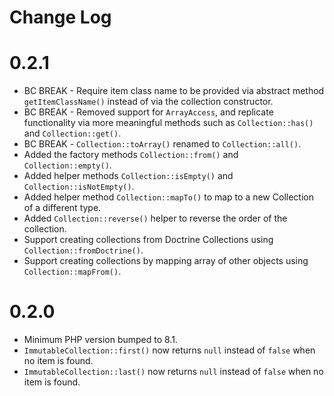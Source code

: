 Change Log
=====

# 0.2.1
- BC BREAK - Require item class name to be provided via abstract method `getItemClassName()` instead of via the collection constructor.
- BC BREAK - Removed support for `ArrayAccess`, and replicate functionality via more meaningful methods such as `Collection::has()` and `Collection::get()`.
- BC BREAK - `Collection::toArray()` renamed to `Collection::all()`.
- Added the factory methods `Collection::from()` and `Collection::empty()`.
- Added helper methods `Collection::isEmpty()` and `Collection::isNotEmpty()`.
- Added helper method `Collection::mapTo()` to map to a new Collection of a different type.
- Added `Collection::reverse()` helper to reverse the order of the collection.
- Support creating collections from Doctrine Collections using `Collection::fromDoctrine()`.
- Support creating collections by mapping array of other objects using `Collection::mapFrom()`.

# 0.2.0
- Minimum PHP version bumped to 8.1.
- `ImmutableCollection::first()` now returns `null` instead of `false` when no item is found.
- `ImmutableCollection::last()` now returns `null` instead of `false` when no item is found.
